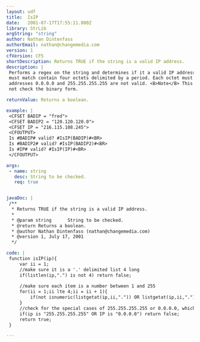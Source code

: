 ```yaml
---
layout: udf
title:  IsIP
date:   2001-07-17T17:55:11.000Z
library: StrLib
argString: "string"
author: Nathan Dintenfass
authorEmail: nathan@changemedia.com
version: 1
cfVersion: CF5
shortDescription: Returns TRUE if the string is a valid IP address.
description: |
 Performs a regex on the string and determines if it a valid IP address. The value passed
 must match contain four octets delimited by a period. Each octet must be a number from 1 to 255. The
 addresses 0.0.0.0 and 255.255.255.255 are not valid. <B>Note</B> This only checks the octet form of IP addresses. It does
 not check the binary form.

returnValue: Returns a boolean.

example: |
 <CFSET BADIP = "fred">
 <CFSET BADIP2 = "120.120.120.0">
 <CFSET IP = "216.115.108.245">
 <CFOUTPUT>
 Is #BADIP# valid? #IsIP(BADIP)#<BR>
 Is #BADIP2# valid? #IsIP(BADIP2)#<BR>
 Is #IP# valid? #IsIP(IP)#<BR>
 </CFOUTPUT>

args:
 - name: string
   desc: String to be checked.
   req: true


javaDoc: |
 /**
  * Returns TRUE if the string is a valid IP address.
  * 
  * @param string      String to be checked. 
  * @return Returns a boolean. 
  * @author Nathan Dintenfass (nathan@changemedia.com) 
  * @version 1, July 17, 2001 
  */

code: |
 function isIP(ip){
     var ii = 1;
     //make sure it is a '.' delimited list 4 long
     if(listlen(ip,".") is not 4) return false;
 
     //make sure each item is a number between 1 and 255
     for(ii = 1;ii lte 4;ii = ii + 1){
         if(not isnumeric(listgetat(ip,ii,".")) OR listgetat(ip,ii,".") GT 255 OR listgetat(ip,ii,".") LT 0)    return false;
     }
     //check for the special cases of 255.255.255.255 or 0.0.0.0, which is not really valid
     if(ip is "255.255.255.255" OR IP is "0.0.0.0") return false;
     return true;
 }

---
```


